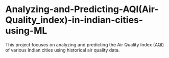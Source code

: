 # Analyzing-and-Predicting-AQI(Air-Quality_index)-in-indian-cities-using-ML
This project focuses on analyzing and predicting the Air Quality Index (AQI) of various Indian cities using historical air quality data. 

